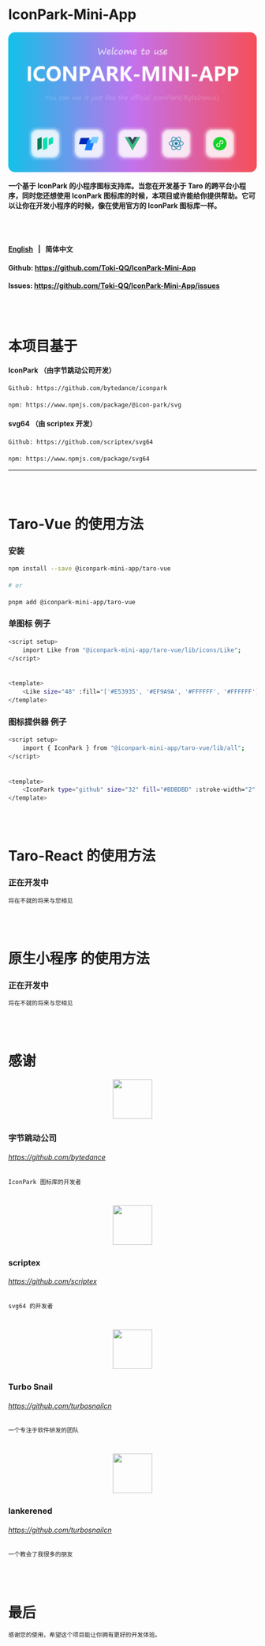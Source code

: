 # IconPark-Mini-App

<p align="center">
<img src="./iconpark-mini-app.png" >
<p></p>
<b>一个基于 IconPark 的小程序图标支持库。当您在开发基于 Taro 的跨平台小程序，同时您还想使用 IconPark 图标库的时候，本项目或许能给你提供帮助。它可以让你在开发小程序的时候，像在使用官方的 IconPark 图标库一样。</b>
<p>

<br/>
<br/>

#### <a href="./README_zh-CN.md">English<a> &nbsp; | &nbsp; 简体中文

#### Github: https://github.com/Toki-QQ/IconPark-Mini-App

#### Issues: https://github.com/Toki-QQ/IconPark-Mini-App/issues

<br/>
<br/>

# 本项目基于

#### IconPark （由字节跳动公司开发）

```bash
Github: https://github.com/bytedance/iconpark

npm: https://www.npmjs.com/package/@icon-park/svg
```

#### svg64 （由 scriptex 开发）

```bash
Github: https://github.com/scriptex/svg64

npm: https://www.npmjs.com/package/svg64
```

---

<br/>
<br/>

# Taro-Vue 的使用方法

### 安装

```bash
npm install --save @iconpark-mini-app/taro-vue

# or

pnpm add @iconpark-mini-app/taro-vue
```

### 单图标 例子

```bash
<script setup>
    import Like from "@iconpark-mini-app/taro-vue/lib/icons/Like";
</script>


<template>
    <Like size="48" :fill="['#E53935', '#EF9A9A', '#FFFFFF', '#FFFFFF']" theme="multi-color" />
</template>
```

### 图标提供器 例子

```bash
<script setup>
    import { IconPark } from "@iconpark-mini-app/taro-vue/lib/all";
</script>


<template>
    <IconPark type="github" size="32" fill="#BDBDBD" :stroke-width="2" />
</template>
```

<br/>
<br/>

# Taro-React 的使用方法

### 正在开发中

```bash
将在不就的将来与您相见
```

<br/>
<br/>

# 原生小程序 的使用方法

### 正在开发中

```bash
将在不就的将来与您相见
```

<br/>
<br/>

# 感谢

<p align="center">
<img width="80" height="80" src="https://avatars.githubusercontent.com/u/4158466?s=200&v=4" >
</p>

### 字节跳动公司

###### https://github.com/bytedance

```bash
IconPark 图标库的开发者
```

#

<p align="center">
<img width="80" height="80" src="https://avatars.githubusercontent.com/u/4603539?v=4" >
</p>

### scriptex

###### https://github.com/scriptex

```bash
svg64 的开发者
```

#

<p align="center">
<img width="80" height="80" src="https://avatars.githubusercontent.com/u/110720510?s=200&v=4" >
</p>

### Turbo Snail

###### https://github.com/turbosnailcn

```bash
一个专注于软件研发的团队
```

#

<p align="center">
<img width="80" height="80" src="https://avatars.githubusercontent.com/u/57043221?v=4" >
</p>

### lankerened

###### https://github.com/turbosnailcn

```bash
一个教会了我很多的朋友
```

<br/>
<br/>

# 最后

```bash
感谢您的使用，希望这个项目能让你拥有更好的开发体验。
```

